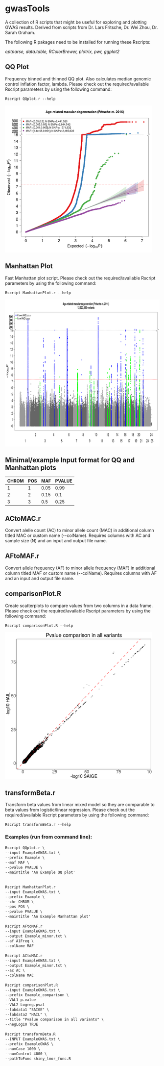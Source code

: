 # gwasTools

A collection of R scripts that might be useful for exploring and plotting GWAS results.
Derived from scripts from Dr. Lars Fritsche, Dr. Wei Zhou, Dr. Sarah Graham.

The following R pakages need to be installed for running these Rscripts:

*optparse, data.table, RColorBrewer, plotrix, pwr, ggplot2*


## QQ Plot

Frequency binned and thinned QQ plot. Also calculates median genomic control inflation factor, lambda. Please check out the required/available Rscript parameters by using the following command:

    Rscript QQplot.r --help

<img src="/Example_QQ.png" height="480">

## Manhattan Plot

Fast Manhattan plot script. Please check out the required/available Rscript parameters by using the following command:

    Rscript ManhattanPlot.r --help

<img src="/Example_Manhattan.png" height="480">


## Minimal/example Input format for QQ and Manhattan plots

|CHROM	|POS	|MAF	|PVALUE	|
|---	|---	|---	|---	|
|1  	|1  	|0.05	|0.99	|
|2  	|2   	|0.15	|0.1	|
|3  	|3  	|0.5	|0.25	|

## ACtoMAC.r 

Convert alelle count (AC) to minor allele count (MAC) in additional column titled MAC or custom name (--colName). Requires columns with AC and sample size (N) and an input and output file name.  
   
## AFtoMAF.r 

Convert allele frequency (AF) to minor allele frequency (MAF) in additional column titled MAF or custom name (--colName). Requires columns with AF and an input and output file name.
    
## comparisonPlot.R 

Create scatterplots to compare values from two columns in a data frame. Please check out the required/available Rscript parameters by using the following command:

    Rscript comparisonPlot.R --help
    
<img src="/Example_comparison.png" height="480">
    
## transformBeta.r 

Transform beta values from linear mixed model so they are comparable to beta values from logistic/linear regression. Please check out the required/available Rscript parameters by using the following command:

    Rscript transformBeta.r --help 

### Examples (run from command line):

    Rscript QQplot.r \
    --input ExampleGWAS.txt \
    --prefix Example \
    --maf MAF \
    --pvalue PVALUE \
    --maintitle 'An Example QQ plot'


    Rscript ManhattanPlot.r 
    --input ExampleGWAS.txt \
    --prefix Example \
    --chr CHROM \
    --pos POS \
    --pvalue PVALUE \
    --maintitle 'An Example Manhattan plot'
    
    Rscript AFtoMAF.r
    --input ExampleGWAS.txt \
    --output Example_minor.txt \
    --af A1Freq \
    --colName MAF
 
    Rscript ACtoMAC.r
    --input ExampleGWAS.txt \
    --output Example_minor.txt \
    --ac AC \
    --colName MAC

    Rscript comparisonPlot.R
    --input ExampleGWAS.txt \
    --prefix Example_comparison \
    --VAL1 p.value
    --VAL2 Logreg.pval
    --labdata1 "SAIGE" \
    --labdata2 "HAIL" \
    --title "Pvalue comparison in all variants" \
    --negLog10 TRUE

    Rscript transformBeta.R
    --INPUT ExampleGWAS.txt \ 
    --prefix ExampleGWAS \
    --numCase 1000 \
    --numControl 4000 \
    --pathToFunc shiny_lmor_func.R
